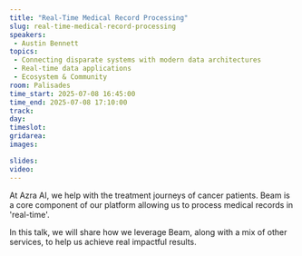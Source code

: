```yaml
---
title: "Real-Time Medical Record Processing"
slug: real-time-medical-record-processing
speakers:
 - Austin Bennett
topics:
 - Connecting disparate systems with modern data architectures
 - Real-time data applications
 - Ecosystem & Community
room: Palisades
time_start: 2025-07-08 16:45:00
time_end: 2025-07-08 17:10:00
track: 
day: 
timeslot: 
gridarea: 
images: 

slides:
video:
---
```


At Azra AI, we help with the treatment journeys of cancer patients.  Beam is a core component of our platform allowing us to process medical records in 'real-time'.

In this talk, we will share how we leverage Beam, along with a mix of other services, to help us achieve real impactful results.  

